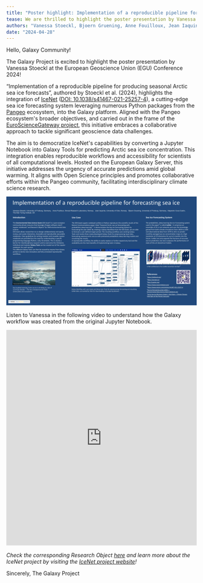 ```yaml
---
title: "Poster highlight: Implementation of a reproducible pipeline for producing seasonal Arctic sea ice forecasts (Stoeckl et al. 2023)"
tease: We are thrilled to highlight the poster presentation by Vanessa Stoeckl at the European Geoscience Union (EGU) Conference 2024. "
authors: "Vanessa Stoeckl, Bjoern Gruening, Anne Fouilloux, Jean Iaquinta, Alejandro Coca-Castro"
date: "2024-04-28"
---
```


Hello, Galaxy Community!

The Galaxy Project is excited to highlight the poster presentation by Vanessa Stoeckl at the European Geoscience Union (EGU) Conference 2024! 

“Implementation of a reproducible pipeline for producing seasonal Arctic sea ice forecasts”, authored by Stoeckl et al. (2024), highlights the integration of [IceNet](https://icenet.ai) ([DOI: 10.1038/s41467-021-25257-4](https://doi.org/10.1038/s41467-021-25257-4)), a cutting-edge sea ice forecasting system leveraging numerous Python packages from the [Pangeo](https://pangeo.io) ecosystem, into the Galaxy platform. Aligned with the Pangeo ecosystem's broader objectives, and carried out in the frame of the [EuroScienceGateway project](https://eurosciencegateway.eu), this initiative embraces a collaborative approach to tackle significant geoscience data challenges. 

The aim is to democratize IceNet's capabilities by converting a Jupyter Notebook into Galaxy Tools for predicting Arctic sea ice concentration. This integration enables reproducible workflows and accessibility for scientists of all computational levels. Hosted on the European Galaxy Server, this initiative addresses the urgency of accurate predictions amid global warming. It aligns with Open Science principles and promotes collaborative efforts within the Pangeo community, facilitating interdisciplinary climate science research.

![Implementation of a reproducible pipeline for producing seasonal Arctic sea ice forecasts in Galaxy](2024-04-28-poster-egu24.jpg)

Listen to Vanessa in the following video to understand how the Galaxy workflow was created from the original Jupyter Notebook.

<style>
.responsive-wrap iframe{ max-width: 100%;}
</style>
<div class="responsive-wrap">
<!-- this is the embed code provided by Google -->
    <iframe width="560" height="569" src="https://w3id.org/ro-id/aab53e25-a351-46b0-bcfe-a0e0bf02f881/resources/008ec622-14d5-4327-889a-8dbb4d936fcd" frameborder="0" allowfullscreen></iframe>
      </iframe>
<!-- Google embed ends -->
</div>


*Check the corresponding Research Object [here](https://w3id.org/ro-id/aab53e25-a351-46b0-bcfe-a0e0bf02f881) and learn more about the IceNet project by visiting the [IceNet project website](https://icenet.ai)!*

Sincerely,
The Galaxy Project
